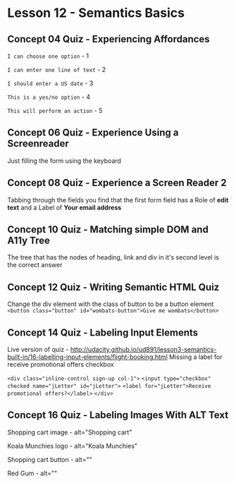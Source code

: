 # Lesson 12 - Semantics Basics

## Concept 04 Quiz - Experiencing Affordances
`I can choose one option` - 1

`I can enter one line of text` - 2

`I should enter a US date` - 3

`This is a yes/no option` - 4

`This will perform an action` - 5

## Concept 06 Quiz - Experience Using a Screenreader
Just filling the form using the keyboard

## Concept 08 Quiz - Experience a Screen Reader 2
Tabbing through the fields you find that the first form field has a Role of **edit text** and a Label of **Your email address**

## Concept 10 Quiz - Matching simple DOM and A11y Tree
The tree that has the nodes of heading, link and div in it's second level is the correct answer

## Concept 12 Quiz - Writing Semantic HTML Quiz
Change the div element with the class of button to be a button element
`<button class="button" id="wombats-button">Give me wombats</button>`

## Concept 14 Quiz - Labeling Input Elements
Live version of quiz - http://udacity.github.io/ud891/lesson3-semantics-built-in/16-labelling-input-elements/flight-booking.html
Missing a label for receive promotional offers checkbox

`<div class="inline-control sign-up col-1">`
	`<input type="checkbox" checked name="jLetter" id="jLetter">` 
	`<label for="jLetter">Receive promotional offers?</label>`
`</div>`

## Concept 16 Quiz - Labeling Images With ALT Text
Shopping cart image -  alt="Shopping cart"

Koala Munchies logo -  alt="Koala Munchies"

Shopping cart button - alt=""

Red Gum - 			   alt=""